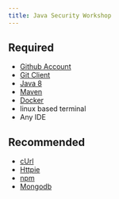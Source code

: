 ```yaml
---
title: Java Security Workshop
---
```


## Required
 * [Github Account](https://github.org)
 * [Git Client](https://git-scm.com/book/en/v2/Getting-Started-Installing-Git)
 * [Java 8](https://adoptopenjdk.net/?variant=openjdk8)
 * [Maven](https://maven.apache.org/download.cgi)
 * [Docker](https://docs.docker.com/install/)
 * linux based terminal
 * Any IDE

 ## Recommended 
 * [cUrl](https://curl.haxx.se/download.html)
 * [Httpie](https://httpie.org/")
 * [npm](https://docs.npmjs.com/downloading-and-installing-node-js-and-npm")
 * [Mongodb](https://www.mongodb.com/download-center)
